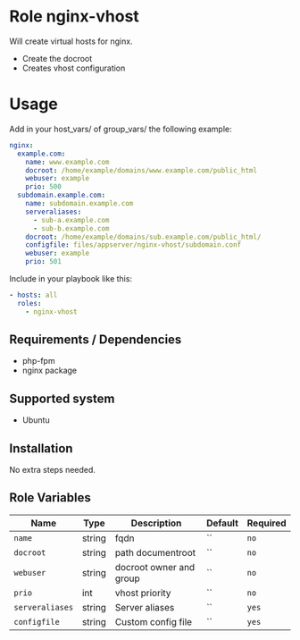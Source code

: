 # Role nginx-vhost

Will create virtual hosts for nginx.

- Create the docroot
- Creates vhost configuration

# Usage

Add in your host_vars/ of group_vars/ the following example:

```yaml
nginx:
  example.com:
    name: www.example.com
    docroot: /home/example/domains/www.example.com/public_html
    webuser: example
    prio: 500
  subdomain.example.com:
    name: subdomain.example.com
    serveraliases:
      - sub-a.example.com
      - sub-b.example.com
    docroot: /home/example/domains/sub.example.com/public_html/
    configfile: files/appserver/nginx-vhost/subdomain.conf
    webuser: example
    prio: 501
```

Include in your playbook like this:

```yaml
- hosts: all
  roles:
    - nginx-vhost
```

## Requirements / Dependencies

* php-fpm
* nginx package

## Supported system

* Ubuntu

## Installation

No extra steps needed.

## Role Variables

|Name|Type|Description|Default|Required|
|----|----|-----------|-------|-------|
`name`|string|fqdn|``|`no`|
`docroot`|string|path documentroot|``|`no`|
`webuser`|string|docroot owner and group|``|`no`|
`prio`|int|vhost priority|``|`no`|
`serveraliases`|string|Server aliases|``|`yes`|
`configfile`|string|Custom config file|``|`yes`|

